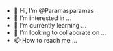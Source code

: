 - 👋 Hi, I’m @Paramasparamas
- 👀 I’m interested in ...
- 🌱 I’m currently learning ...
- 💞️ I’m looking to collaborate on ...
- 📫 How to reach me ...

<!---
Paramasparamas/Paramasparamas is a ✨ special ✨ repository because its `README.md` (this file) appears on your GitHub profile.
You can click the Preview link to take a look at your changes.
--->
